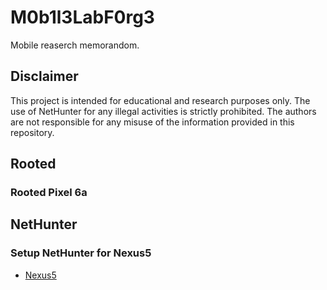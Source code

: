# M0b1l3LabF0rg3

Mobile reaserch memorandom.

## Disclaimer
This project is intended for educational and research purposes only. The use of NetHunter for any illegal activities is strictly prohibited. The authors are not responsible for any misuse of the information provided in this repository.


## Rooted

### Rooted Pixel 6a 



## NetHunter
### Setup NetHunter for Nexus5

- [Nexus5](00_Nexus5)


